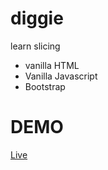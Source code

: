 # diggie
learn slicing

* vanilla HTML
* Vanilla Javascript
* Bootstrap


# DEMO
[Live](https://62af1afe6fa84c46d85854eb--zesty-fenglisu-ec23ad.netlify.app/)

